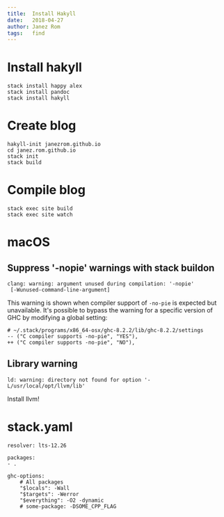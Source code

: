 ```yaml
---
title:  Install Hakyll
date:   2018-04-27
author: Janez Rom
tags:   find
---
```


# Install hakyll

```
stack install happy alex
stack install pandoc
stack install hakyll
```

# Create blog

    hakyll-init janezrom.github.io
    cd janez.rom.github.io
    stack init
    stack build

# Compile blog

    stack exec site build
    stack exec site watch

# macOS

## Suppress '-nopie' warnings with stack buildon

```
clang: warning: argument unused during compilation: '-nopie'
 [-Wunused-command-line-argument]
```

This warning is shown when compiler support of `-no-pie` is expected but unavailable. It's possible to bypass the warning for a specific version of GHC by modifying a global setting:

```
# ~/.stack/programs/x86_64-osx/ghc-8.2.2/lib/ghc-8.2.2/settings
-- ("C compiler supports -no-pie", "YES"),
++ ("C compiler supports -no-pie", "NO"),
```

## Library warning

```
ld: warning: directory not found for option '-L/usr/local/opt/llvm/lib'
```

Install llvm!

# stack.yaml

```
resolver: lts-12.26

packages:
- .

ghc-options: 
	# All packages
	"$locals": -Wall
	"$targets": -Werror
	"$everything": -O2 -dynamic
	# some-package: -DSOME_CPP_FLAG
```






